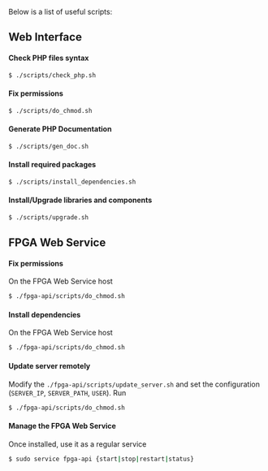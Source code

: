 Below is a list of useful scripts:

## Web Interface

#### Check PHP files syntax
```sh
$ ./scripts/check_php.sh
```

#### Fix permissions
```sh
$ ./scripts/do_chmod.sh
```

#### Generate PHP Documentation
```sh
$ ./scripts/gen_doc.sh
```

#### Install required packages
```sh
$ ./scripts/install_dependencies.sh
```

#### Install/Upgrade libraries and components
```sh
$ ./scripts/upgrade.sh
```


## FPGA Web Service

#### Fix permissions
On the FPGA Web Service host
```sh
$ ./fpga-api/scripts/do_chmod.sh
```

#### Install dependencies
On the FPGA Web Service host
```sh
$ ./fpga-api/scripts/do_chmod.sh
```

#### Update server remotely
Modify the `./fpga-api/scripts/update_server.sh` and set the configuration (`SERVER_IP`, `SERVER_PATH`, `USER`). Run
```sh
$ ./fpga-api/scripts/do_chmod.sh
```

#### Manage the FPGA Web Service
Once installed, use it as a regular service
```sh
$ sudo service fpga-api {start|stop|restart|status}
```